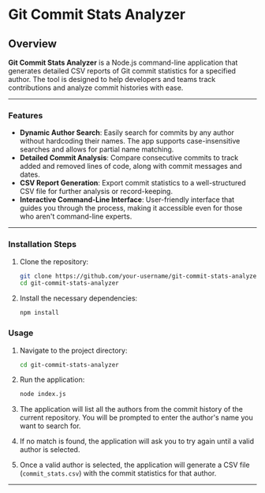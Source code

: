 # Git Commit Stats Analyzer

## Overview

**Git Commit Stats Analyzer** is a Node.js command-line application that generates detailed CSV reports of Git commit statistics for a specified author. The tool is designed to help developers and teams track contributions and analyze commit histories with ease. 

---

### Features

- **Dynamic Author Search**: Easily search for commits by any author without hardcoding their names. The app supports case-insensitive searches and allows for partial name matching.
- **Detailed Commit Analysis**: Compare consecutive commits to track added and removed lines of code, along with commit messages and dates.
- **CSV Report Generation**: Export commit statistics to a well-structured CSV file for further analysis or record-keeping.
- **Interactive Command-Line Interface**: User-friendly interface that guides you through the process, making it accessible even for those who aren't command-line experts.

---

### Installation Steps

1. Clone the repository:

   ```bash
   git clone https://github.com/your-username/git-commit-stats-analyzer.git
   cd git-commit-stats-analyzer
   ```

2. Install the necessary dependencies:

   ```bash
   npm install
   ```

### Usage

1. Navigate to the project directory:

   ```bash
   cd git-commit-stats-analyzer
   ```

2. Run the application:

   ```bash
   node index.js
   ```

3. The application will list all the authors from the commit history of the current repository. You will be prompted to enter the author's name you want to search for.

4. If no match is found, the application will ask you to try again until a valid author is selected.

5. Once a valid author is selected, the application will generate a CSV file (`commit_stats.csv`) with the commit statistics for that author.

<!-- ## License

This project is licensed under the MIT License - see the [LICENSE](LICENSE) file for details. -->

---
